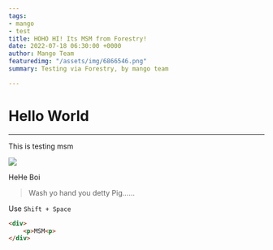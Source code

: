 ```yaml
---
tags:
- mango
- test
title: HOHO HI! Its MSM from Forestry!
date: 2022-07-18 06:30:00 +0000
author: Mango Team
featuredimg: "/assets/img/6866546.png"
summary: Testing via Forestry, by mango team

---
```

# Hello World

***

This is testing msm

![](/assets/img/frame-2msm.png)

HeHe Boi

> Wash yo hand you detty Pig......

Use `Shift + Space`

```html
<div>
	<p>MSM<p>
</div>
```